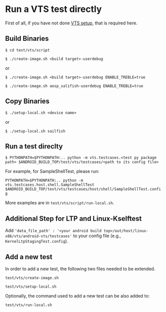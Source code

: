 # Run a VTS test directly

First of all, if you have not done [VTS setup](../setup/index.md), that is required here.

## Build Binaries

`$ cd test/vts/script`

`$ ./create-image.sh <build target>-userdebug`

or

`$ ./create-image.sh <build target>-userdebug ENABLE_TREBLE=true`

`$ ./create-image.sh aosp_salifish-userdebug ENABLE_TREBLE=true`

## Copy Binaries

`$ ./setup-local.sh <device name>`

or

`$ ./setup-local.sh sailfish`

## Run a test direclty

`$ PYTHONPATH=$PYTHONPATH:.. python -m vts.testcases.<test py package path> $ANDROID_BUILD_TOP/test/vts/testcases/<path to its config file>`

For example, for SampleShellTest, please run:

`PYTHONPATH=$PYTHONPATH:.. python -m vts.testcases.host.shell.SampleShellTest $ANDROID_BUILD_TOP/test/vts/testcases/host/shell/SampleShellTest.config`

More examples are in `test/vts/script/run-local.sh`.

## Additional Step for LTP and Linux-Kselftest

Add `'data_file_path' : '<your android build top>/out/host/linux-x86/vts/android-vts/testcases'`
to your config file (e.g., `KernelLtpStagingTest.config`).

## Add a new test

In order to add a new test, the following two files needed to be extended.

`test/vts/create-image.sh`

`test/vts/setup-local.sh`

Optionally, the command used to add a new test can be also added to:

`test/vts/run-local.sh`
